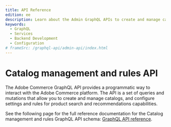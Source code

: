 ```yaml
---
title: API Reference
edition: ee
description: Learn about the Admin GraphQL APIs to create and manage catalogs and configure settings and rules for product search and recommendations capabilities.
keywords:
  - GraphQL
  - Services
  - Backend Development
  - Configuration
# frameSrc: /graphql-api/admin-api/index.html
---
```


# Catalog management and rules API

The Adobe Commerce GraphQL API provides a programmatic way to interact with the Adobe Commerce platform. The API is a set of queries and mutations that allow you to create and manage catalogs, and configure settings and rules for product search and recommendations capabilities.

See the following page for the full reference documentation for the Catalog management and rules GraphQL API schema: [GraphQL API reference](https://developer-stage.adobe.com/commerce/services/graphql-api/admin-api/).
